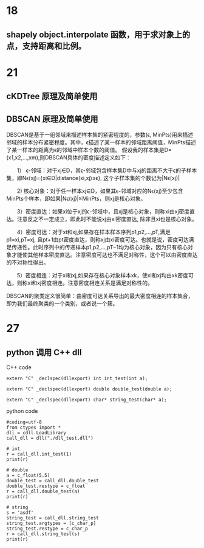 # 18
## shapely object.interpolate 函数，用于求对象上的点，支持距离和比例。

# 21
## cKDTree 原理及简单使用
## DBSCAN 原理及简单使用
DBSCAN是基于一组邻域来描述样本集的紧密程度的，参数(ϵ, MinPts)用来描述邻域的样本分布紧密程度。其中，ϵ描述了某一样本的邻域距离阈值，MinPts描述了某一样本的距离为ϵ的邻域中样本个数的阈值。
假设我的样本集是D=(x1,x2,...,xm),则DBSCAN具体的密度描述定义如下：

　　1） ϵ-邻域：对于xj∈D，其ϵ-邻域包含样本集D中与xj的距离不大于ϵ的子样本集，即Nϵ(xj)={xi∈D|distance(xi,xj)≤ϵ}, 这个子样本集的个数记为|Nϵ(xj)|　

　　2) 核心对象：对于任一样本xj∈D，如果其ϵ-邻域对应的Nϵ(xj)至少包含MinPts个样本，即如果|Nϵ(xj)|≥MinPts，则xj是核心对象。　

　　3）密度直达：如果xi位于xj的ϵ-邻域中，且xj是核心对象，则称xi由xj密度直达。注意反之不一定成立，即此时不能说xj由xi密度直达, 除非且xi也是核心对象。

　　4）密度可达：对于xi和xj,如果存在样本样本序列p1,p2,...,pT,满足p1=xi,pT=xj, 且pt+1由pt密度直达，则称xj由xi密度可达。也就是说，密度可达满足传递性。此时序列中的传递样本p1,p2,...,pT−1均为核心对象，因为只有核心对象才能使其他样本密度直达。注意密度可达也不满足对称性，这个可以由密度直达的不对称性得出。

　　5）密度相连：对于xi和xj,如果存在核心对象样本xk，使xi和xj均由xk密度可达，则称xi和xj密度相连。注意密度相连关系是满足对称性的。

DBSCAN的聚类定义很简单：由密度可达关系导出的最大密度相连的样本集合，即为我们最终聚类的一个类别，或者说一个簇。

# 27
## python 调用 C++ dll
C++ code
```
extern "C" _declspec(dllexport) int int_test(int a);

extern "C" _declspec(dllexport) double double_test(double a);

extern "C" _declspec(dllexport) char* string_test(char* a);
```

python code
```
#coding=utf-8
from ctypes import *
dll = cdll.LoadLibrary
call_dll = dll("./dll_test.dll")

# int
r = call_dll.int_test(1)
print(r)

# double
a = c_float(5.5)
double_test = call_dll.double_test
double_test.restype = c_float
r = call_dll.double_test(a)
print(r)

# string
s = 'asdf'
string_test = call_dll.string_test
string_test.argtypes = [c_char_p]
string_test.restype = c_char_p
r = call_dll.string_test(s)
print(r)
```
